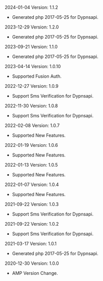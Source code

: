 2024-01-04 Version: 1.1.2
- Generated php 2017-05-25 for Dypnsapi.

2023-12-29 Version: 1.2.0
- Generated php 2017-05-25 for Dypnsapi.

2023-09-21 Version: 1.1.0
- Generated php 2017-05-25 for Dypnsapi.

2023-04-14 Version: 1.0.10
- Supported Fusion Auth.

2022-12-27 Version: 1.0.9
- Support Sms Verification for Dypnsapi.

2022-11-30 Version: 1.0.8
- Support Sms Verification for Dypnsapi.

2022-02-08 Version: 1.0.7
- Supported New Features.

2022-01-19 Version: 1.0.6
- Supported New Features.

2022-01-13 Version: 1.0.5
- Supported New Features.

2022-01-07 Version: 1.0.4
- Supported New Features.

2021-09-22 Version: 1.0.3
- Support Sms Verification for Dypnsapi.

2021-09-22 Version: 1.0.2
- Support Sms Verification for Dypnsapi.

2021-03-17 Version: 1.0.1
- Generated php 2017-05-25 for Dypnsapi.

2020-12-30 Version: 1.0.0
- AMP Version Change.

